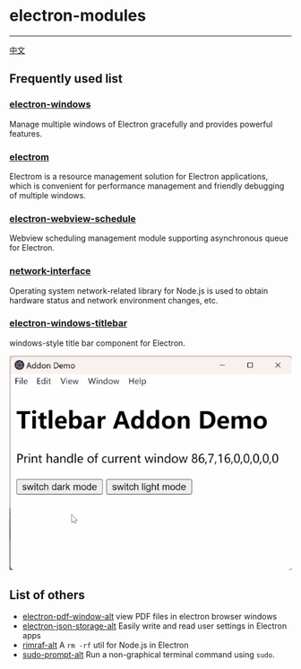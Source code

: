 # electron-modules

---

[中文](README.md)

## Frequently used list

### [electron-windows](https://github.com/electron-modules/electron-windows)

Manage multiple windows of Electron gracefully and provides powerful features.

### [electrom](https://github.com/electron-modules/electrom)

Electrom is a resource management solution for Electron applications, which is convenient for performance management and friendly debugging of multiple windows.

### [electron-webview-schedule](https://github.com/electron-modules/electron-webview-schedule)

Webview scheduling management module supporting asynchronous queue for Electron.

### [network-interface](https://github.com/electron-modules/network-interface)

Operating system network-related library for Node.js is used to obtain hardware status and network environment changes, etc.

### [electron-windows-titlebar](https://github.com/electron-modules/electron-windows-titlebar)

windows-style title bar component for Electron.

<p align="center">
  <img src="https://raw.githubusercontent.com/electron-modules/electron-windows-titlebar/main/addon-demo.gif" width="740px">
</p>

## List of others

- [electron-pdf-window-alt](https://github.com/electron-modules/electron-pdf-window-alt) view PDF files in electron browser windows
- [electron-json-storage-alt](https://github.com/electron-modules/electron-json-storage-alt) Easily write and read user settings in Electron apps
- [rimraf-alt](https://github.com/electron-modules/rimraf-alt) A `rm -rf` util for Node.js in Electron
- [sudo-prompt-alt](https://github.com/electron-modules/sudo-prompt-alt) Run a non-graphical terminal command using `sudo`.